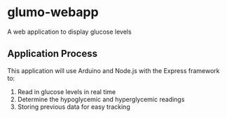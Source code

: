 # glumo-webapp
A web application to display glucose levels


## Application Process
This application will use Arduino and Node.js with the Express framework to:
  1. Read in glucose levels in real time
  2. Determine the hypoglycemic and hyperglycemic readings
  3. Storing previous data for easy tracking
